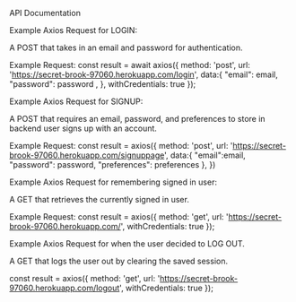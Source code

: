 API Documentation

Example Axios Request for LOGIN:

A POST that takes in an email and password for authentication.

Example Request:
const result = await axios({
        method: 'post',
        url: 'https://secret-brook-97060.herokuapp.com/login',
        data:{
            "email": email,
            "password": password ,
        },
        withCredentials: true
    });
    
    
    
    
    
Example Axios Request for SIGNUP:

A POST that requires an email, password, and preferences to store in backend user signs up with an account.

Example Request:
const result = axios({
        method: 'post',
        url: 'https://secret-brook-97060.herokuapp.com/signuppage',
        data:{
            "email":email,
            "password": password,
            "preferences": preferences
        },
    })
    
    


Example Axios Request for remembering signed in user:

A GET that retrieves the currently signed in user. 

Example Request:
const result = axios({
        method: 'get',
        url: 'https://secret-brook-97060.herokuapp.com/',
        withCredentials: true
    });
    
    
    
Example Axios Request for when the user decided to LOG OUT.

A GET that logs the user out by clearing the saved session.

const result = axios({
        method: 'get',
        url: 'https://secret-brook-97060.herokuapp.com/logout',
        withCredentials: true
    });
    
    
    
